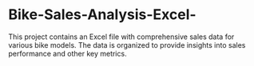 # Bike-Sales-Analysis-Excel-
 This project contains an Excel file with comprehensive sales data for various bike models. The data is organized to provide insights into sales performance and other key metrics.
